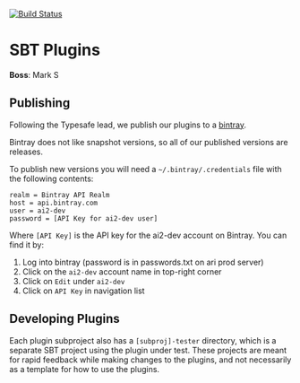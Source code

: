 [![Build Status](https://magnum.travis-ci.com/allenai/sbt-plugins.svg?token=bTo69ep8z4cnh7oxWjjY)](https://magnum.travis-ci.com/allenai/sbt-plugins)

SBT Plugins
===========

**Boss**: Mark S

## Publishing

Following the Typesafe lead, we publish our plugins to a [bintray](https://bintray.com/allenai/sbt-plugins).

Bintray does not like snapshot versions, so all of our published versions are releases.

To publish new versions you will need a `~/.bintray/.credentials` file with the following contents:

```
realm = Bintray API Realm
host = api.bintray.com
user = ai2-dev
password = [API Key for ai2-dev user]
```

Where `[API Key]` is the API key for the ai2-dev account on Bintray. You can find it by:

1. Log into bintray (password is in passwords.txt on ari prod server)
2. Click on the `ai2-dev` account name in top-right corner 
3. Click on `Edit` under `ai2-dev`
4. Click on `API Key` in navigation list

## Developing Plugins

Each plugin subproject also has a `[subproj]-tester` directory, which is a separate SBT project using the plugin under test. These projects are meant for rapid feedback while making changes to the plugins, and not necessarily as a template for how to use the plugins.
